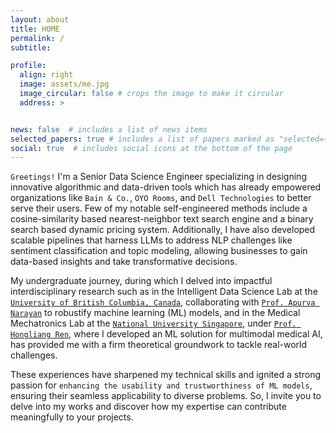 ```yaml
---
layout: about
title: HOME
permalink: /
subtitle: 

profile:
  align: right
  image: assets/me.jpg
  image_circular: false # crops the image to make it circular
  address: >


news: false  # includes a list of news items
selected_papers: true # includes a list of papers marked as "selected={true}"
social: true  # includes social icons at the bottom of the page
---
```


<!-- `Greetings!` I'm a seasoned Senior Data Scientist at `OYO Rooms`, where I specialize in enhancing customer experiences through innovative Data-Science techniques. In my previous role at the Performance and Analytics Group within `Dell-Technologies`, I focused on addressing natural language processing challenges.

My academic journey led me to the Intelligent Data Science Lab at the [`University of British Columbia, Canada`](https://www.ubc.ca/),  where I collaborated with [`Dr. Apurva Narayan`](https://a-narayan.github.io/team/). Simultaneously, I engaged in impactful research at the Medical Mechatronics Lab in the [`National University of Singapore`](https://www.nus.edu.sg/) under the guidance of [`Dr. Ren Hongliang`](https://scholar.google.com/citations?user=rcF7N44AAAAJ&hl=en).

These experiences have sharpened my skills and ignited a passion to fathom the underlying causes of `uncertainty in machine learning model predictions`, driving me to `develop robust methods`. I invite you to delve into my journey, exploring how my expertise can be a valuable contribution to your projects. -->

<!-- `Greetings!` I'm a Senior Data Scientist at `OYO Rooms`, where I specialize in enhancing customer experiences through innovative techniques such as Dynamic Pricing, Classification, Exploratory Data Analysis (EDA), and Large Language Models (LLMs). Previously, at `Dell Technologies`, I focused on transforming text data using Natural Language Processing (NLP). -->

`Greetings!` I'm a Senior Data Science Engineer specializing in designing innovative algorithmic and data-driven tools which has already empowered organizations like `Bain & Co.`, `OYO Rooms`, and `Dell Technologies` to better serve their users. Few of my notable self-engineered methods include a cosine-similarity based nearest-neighbor text search engine and a binary search based dynamic pricing system. Additionally, I have also developed scalable pipelines that harness LLMs to address NLP challenges like sentiment classification and topic modeling, allowing businesses to gain data-based insights and take transformative decisions. 

My undergraduate journey, during which I delved into impactful interdisciplinary research such as in the Intelligent Data Science Lab at the [`University of British Columbia, Canada`](https://www.ubc.ca/), collaborating with [`Prof. Apurva Narayan`](https://a-narayan.github.io/team/) to robustify machine learning (ML) models, and in the Medical Mechatronics Lab at the [`National University Singapore`](https://www.nus.edu.sg/), under [`Prof. Hongliang Ren`](https://scholar.google.com/citations?user=rcF7N44AAAAJ&hl=en), where I developed an ML solution for multimodal medical AI, has provided me with a firm theoretical groundwork to tackle real-world challenges.

These experiences have sharpened my technical skills and ignited a strong passion for `enhancing the usability and trustworthiness of ML models`, ensuring their seamless applicability to diverse problems. So, I invite you to delve into my works and discover how my expertise can contribute meaningfully to your projects.


<!-- My academic journey led me to the Intelligent Data Science Lab at the [`University of British Columbia, Canada`](https://www.ubc.ca/),  where I collaborated with [`Dr. Apurva Narayan`](https://a-narayan.github.io/team/). Simultaneously, I engaged in impactful research at the Medical Mechatronics Lab in the [`National University of Singapore`](https://www.nus.edu.sg/) under the guidance of [`Dr. Hongliang Ren`](https://scholar.google.com/citations?user=rcF7N44AAAAJ&hl=en). -->

<!-- These experiences have sharpened my skills and ignited a passion to work on the usability and trustworthiness of machine learning models, applicable to interdisciplinary problems. I invite you to delve into my journey, exploring how my expertise can be a valuable contribution to your projects. -->